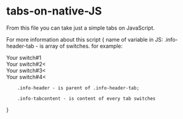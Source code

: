 # tabs-on-native-JS

From this file you can take just a simple tabs on JavaScript.

For more information about this script {
    name of variable in JS:
        .info-header-tab - is array of switches. for example:
            <div class="info-header-tab">Your switch#1</div>
            <div class="info-header-tab">Your switch#2<</div>
            <div class="info-header-tab">Your switch#3<</div>
            <div class="info-header-tab">Your switch#4<</div>

        .info-header - is parent of .info-header-tab;

        .info-tabcontent - is content of every tab switches
}